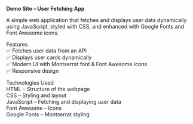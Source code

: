 **Demo Site – User Fetching App**

A simple web application that fetches and displays user data dynamically using JavaScript, styled with CSS, and enhanced with Google Fonts and Font Awesome icons.

Features                                            
✅ Fetches user data from an API                                         
✅ Displays user cards dynamically                       
✅ Modern UI with Montserrat font & Font Awesome icons                                
✅ Responsive design

Technologies Used                              
HTML – Structure of the webpage                       
CSS – Styling and layout                              
JavaScript – Fetching and displaying user data                        
Font Awesome – Icons                              
Google Fonts – Montserrat styling                      
